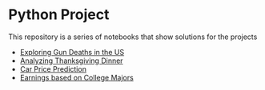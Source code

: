 # Python Project
This repository is a series of notebooks that show solutions for the projects

- [Exploring Gun Deaths in the US](https://github.com/siranzheng327/python_project/blob/master/Basics.ipynb)
- [Analyzing Thanksgiving Dinner](https://github.com/siranzheng327/python_project/blob/master/thanks_giving_Analzing.ipynb)
- [Car Price Prediction](https://github.com/siranzheng327/python_project/blob/master/Basics-carprices.ipynb)
- [Earnings based on College Majors](https://github.com/siranzheng327/python_project/blob/master/Basics.ipynb)
